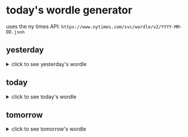# today's wordle generator

uses the ny times API: `https://www.nytimes.com/svc/wordle/v2/YYYY-MM-DD.json`

## yesterday

<details>
    <summary>click to see yesterday's wordle</summary>

    elbow

</details>

## today

<details>
    <summary>click to see today's wordle</summary>

    sheet

</details>

## tomorrow

<details>
    <summary>click to see tomorrow's wordle</summary>

    verse

</details>
